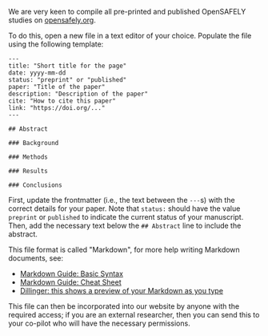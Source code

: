 

We are very keen to compile all pre-printed and published OpenSAFELY studies on [opensafely.org](www.opensafely.org).

To do this, open a new file in a text editor of your choice. Populate the file using the following template:

```
---
title: "Short title for the page"
date: yyyy-mm-dd
status: "preprint" or "published"
paper: "Title of the paper"
description: "Description of the paper"
cite: "How to cite this paper"
link: "https://doi.org/..."
---

## Abstract

### Background 

### Methods

### Results

### Conclusions

```

First, update the frontmatter (i.e., the text between the `---`s) with the correct details for your paper. Note that `status:` should have the value `preprint` or `published` to indicate the current status of your manuscript. Then, add the necessary text below the `## Abstract` line to include the abstract.

This file format is called "Markdown", for more help writing Markdown documents, see:

- [Markdown Guide: Basic Syntax](https://www.markdownguide.org/basic-syntax/)
- [Markdown Guide: Cheat Sheet](https://www.markdownguide.org/cheat-sheet/)
- [Dillinger: this shows a preview of your Markdown as you type](https://dillinger.io/)

This file can then be incorporated into our website by anyone with the required access; if you are an external researcher, then you can send this to your co-pilot who will have the necessary permissions.